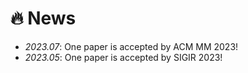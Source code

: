 # 🔥 News

- *2023.07*: One paper is accepted by ACM MM 2023!
- *2023.05*: One paper is accepted by SIGIR 2023!

  

